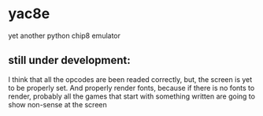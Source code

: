 # yac8e
yet another python chip8 emulator

## still under development:
I think that all the opcodes are been readed correctly, but, the screen is yet to be properly set.
And properly render fonts, because if there is no fonts to render, probably all the games that start with
something written are going to show non-sense at the screen
